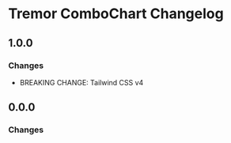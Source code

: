 # Tremor ComboChart Changelog

## 1.0.0

### Changes

- BREAKING CHANGE: Tailwind CSS v4

## 0.0.0

### Changes
